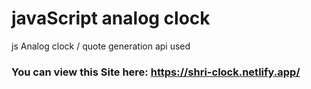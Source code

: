 # javaScript analog clock

js Analog clock / quote generation api used

### You can view this Site here: https://shri-clock.netlify.app/
